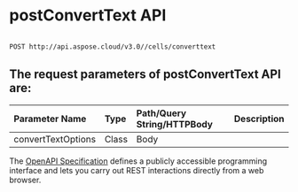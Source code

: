 # **postConvertText API**

 

```bash

POST http://api.aspose.cloud/v3.0//cells/converttext

```

## The request parameters of **postConvertText** API are: 

| Parameter Name | Type | Path/Query String/HTTPBody | Description | 
| :- | :- | :- |:- | 
|convertTextOptions|Class|Body||


The [OpenAPI Specification](https://reference.aspose.cloud/cells/#/TextProcessingController/PostConvertText) defines a publicly accessible programming interface and lets you carry out REST interactions directly from a web browser.
